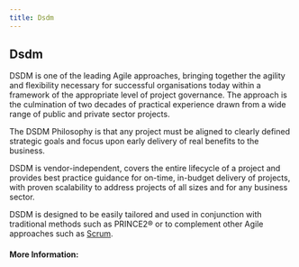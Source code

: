 ```yaml
---
title: Dsdm
---
```

## Dsdm

DSDM is one of the leading Agile approaches, bringing together the agility and flexibility necessary for successful organisations today within a framework of the appropriate level of project governance. The approach is the culmination of two decades of practical experience drawn from a wide range of public and private sector projects.

The DSDM Philosophy is that any project must be aligned to clearly defined strategic goals and focus upon early delivery of real benefits to the business.

DSDM is vendor-independent, covers the entire lifecycle of a project and provides best practice guidance for on-time, in-budget delivery of projects, with proven scalability to address projects of all sizes and for any business sector.

DSDM is designed to be easily tailored and used in conjunction with traditional methods such as PRINCE2® or to complement other Agile approaches such as <a href='http://scrummethodology.com/' target='_blank' rel='nofollow'>Scrum</a>.

<!-- The article goes here, in GitHub-flavored Markdown. Feel free to add YouTube videos, images, and CodePen/JSBin embeds  -->

#### More Information:
<!-- Please add any articles you think might be helpful to read before writing the article -->



